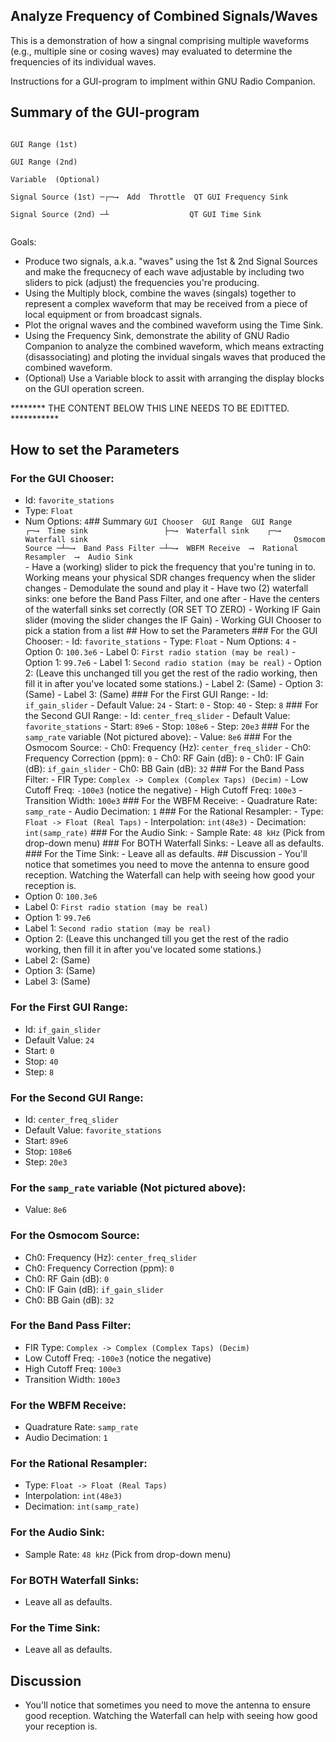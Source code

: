 ## Analyze Frequency of Combined Signals/Waves
This is a demonstration of how a singnal comprising multiple waveforms (e.g., multiple sine or cosing waves) may evaluated to determine the frequencies of its individual waves.

Instructions for a GUI-program to implment within GNU Radio Companion.

## Summary of the GUI-program

```

GUI Range (1st)

GUI Range (2nd)

Variable  (Optional)

Signal Source (1st) ─┌─⟶  Add  Throttle  QT GUI Frequency Sink 

Signal Source (2nd) ─┴                  QT GUI Time Sink
                                     

```
Goals:
- Produce two signals, a.k.a. "waves" using the 1st & 2nd Signal Sources and make the frequcnecy of each wave adjustable by including two sliders to pick (adjust) the frequencies you're producing.
- Using the  Multiply block, combine the waves (singals) together to represent a complex waveform that may be received from a piece of local equipment or from broadcast signals.
- Plot the orignal waves and the combined waveform using the Time Sink. 
- Using the Frequency Sink, demonstrate the ability of GNU Radio Companion to analyze the combined waveform, which means extracting (disassociating) and ploting the invidual singals waves that produced the combined waveform.
- (Optional) Use a Variable block to assit with arranging the display blocks on the GUI operation screen.

 ******** THE CONTENT BELOW THIS LINE NEEDS TO BE EDITTED. ***********

## How to set the Parameters

### For the GUI Chooser:

- Id: `favorite_stations`
- Type: `Float`
- Num Options: `4`## Summary  ``` GUI Chooser  GUI Range  GUI Range                  ┌─⟶  Time sink                 ├─⟶  Waterfall sink    ┌─⟶  Waterfall sink                                              Osmocom Source ─┴─⟶  Band Pass Filter ─┴─⟶  WBFM Receive  ⟶  Rational Resampler  ⟶  Audio Sink                                                                  ```  - Have a (working) slider to pick the frequency that you're tuning in to. Working means your physical SDR changes frequency when the slider changes - Demodulate the sound and play it - Have two (2) waterfall sinks: one before the Band Pass Filter, and one after - Have the centers of the waterfall sinks set correctly (OR SET TO ZERO) - Working IF Gain slider (moving the slider changes the IF Gain) - Working GUI Chooser to pick a station from a list   ## How to set the Parameters  ### For the GUI Chooser:  - Id: `favorite_stations` - Type: `Float` - Num Options: `4` - Option 0: `100.3e6` - Label 0: `First radio station (may be real)` - Option 1: `99.7e6` - Label 1: `Second radio station (may be real)` - Option 2: (Leave this unchanged till you get the rest of the radio working, then fill it in after you've located some stations.) - Label 2: (Same) - Option 3: (Same) - Label 3: (Same)   ### For the First GUI Range:  - Id: `if_gain_slider` - Default Value: `24` - Start: `0` - Stop: `40` - Step: `8`  ### For the Second GUI Range:  - Id: `center_freq_slider` - Default Value: `favorite_stations` - Start: `89e6` - Stop: `108e6` - Step: `20e3`  ### For the `samp_rate` variable (Not pictured above):  - Value: `8e6`  ### For the Osmocom Source:  - Ch0: Frequency (Hz): `center_freq_slider` - Ch0: Frequency Correction (ppm): `0` - Ch0: RF Gain (dB): `0` - Ch0: IF Gain (dB): `if_gain_slider` - Ch0: BB Gain (dB): `32`  ### For the Band Pass Filter:  - FIR Type: `Complex -> Complex (Complex Taps) (Decim)` - Low Cutoff Freq: `-100e3` (notice the negative) - High Cutoff Freq: `100e3` - Transition Width: `100e3`  ### For the WBFM Receive:  - Quadrature Rate: `samp_rate` - Audio Decimation: `1`  ### For the Rational Resampler:  - Type: `Float -> Float (Real Taps)` - Interpolation: `int(48e3)` - Decimation: `int(samp_rate)`  ### For the Audio Sink:  - Sample Rate: `48 kHz` (Pick from drop-down menu)  ### For BOTH Waterfall Sinks:  - Leave all as defaults.  ### For the Time Sink:  - Leave all as defaults.   ## Discussion  - You'll notice that sometimes you need to move the antenna to ensure good reception. Watching the Waterfall can help with seeing how good your reception is.
- Option 0: `100.3e6`
- Label 0: `First radio station (may be real)`
- Option 1: `99.7e6`
- Label 1: `Second radio station (may be real)`
- Option 2: (Leave this unchanged till you get the rest of the radio working, then fill it in after you've located some stations.)
- Label 2: (Same)
- Option 3: (Same)
- Label 3: (Same)


### For the First GUI Range:

- Id: `if_gain_slider`
- Default Value: `24`
- Start: `0`
- Stop: `40`
- Step: `8`

### For the Second GUI Range:

- Id: `center_freq_slider`
- Default Value: `favorite_stations`
- Start: `89e6`
- Stop: `108e6`
- Step: `20e3`

### For the `samp_rate` variable (Not pictured above):

- Value: `8e6`

### For the Osmocom Source:

- Ch0: Frequency (Hz): `center_freq_slider`
- Ch0: Frequency Correction (ppm): `0`
- Ch0: RF Gain (dB): `0`
- Ch0: IF Gain (dB): `if_gain_slider`
- Ch0: BB Gain (dB): `32`

### For the Band Pass Filter:

- FIR Type: `Complex -> Complex (Complex Taps) (Decim)`
- Low Cutoff Freq: `-100e3` (notice the negative)
- High Cutoff Freq: `100e3`
- Transition Width: `100e3`

### For the WBFM Receive:

- Quadrature Rate: `samp_rate`
- Audio Decimation: `1`

### For the Rational Resampler:

- Type: `Float -> Float (Real Taps)`
- Interpolation: `int(48e3)`
- Decimation: `int(samp_rate)`

### For the Audio Sink:

- Sample Rate: `48 kHz` (Pick from drop-down menu)

### For BOTH Waterfall Sinks:

- Leave all as defaults.

### For the Time Sink:

- Leave all as defaults.


## Discussion

- You'll notice that sometimes you need to move the antenna to ensure good reception. Watching the Waterfall can help with seeing how good your reception is.
